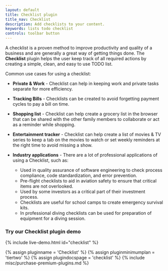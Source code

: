 ```yaml
---
layout: default
title: Checklist plugin
title_nav: Checklist
description: Add checklists to your content.
keywords: lists todo checklist
controls: toolbar button
---
```


A checklist is a proven method to improve productivity and quality of a business and are generally a great way of getting things done. The **Checklist** plugin helps the user keep track of all required actions by creating a simple, clean, and easy to use TODO list.

Common use cases for using a checklist:

* **Private & Work** - Checklist can help in keeping work and private tasks separate for more efficiency.
* **Tracking Bills** - Checklists can be created to avoid forgetting payment cycles to pay a bill on time.
* **Shopping list** - Checklist can help create a grocery list in the browser that can be shared with the other family members to collaborate or act as a reminder while shopping.
* **Entertainment tracker** - Checklist can help create a list of movies & TV series to keep a tab on the movies to watch or set weekly reminders at the right time to avoid missing a show.
* **Industry applications** - There are a lot of professional applications of using a Checklist, such as:

  * Used in quality assurance of software engineering to check process compliance, code standardization, and error prevention.
  * Pre-flight checklists to aid in aviation safety to ensure that critical items are not overlooked.
  * Used by some investors as a critical part of their investment process.
  * Checklists are useful for school camps to create emergency survival kits.
  * In professional diving checklists can be used for preparation of equipment for a diving session.

### Try our Checklist plugin demo

{% include live-demo.html id="checklist" %}

{% assign pluginname = 'Checklist' %}
{% assign pluginminimumplan = 'tiertwo' %}
{% assign plugindocspage = 'checklist' %}
{% include misc/purchase-premium-plugins.md %}